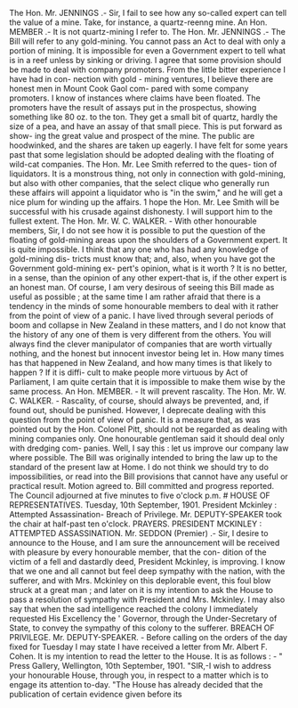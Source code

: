 The Hon. Mr. JENNINGS .- Sir, I fail to see how any so-called expert can tell the value of a mine. Take, for instance, a quartz-reenng mine. An Hon. MEMBER .- It is not quartz-mining I refer to. The Hon. Mr. JENNINGS .- The Bill will refer to any gold-mining. You cannot pass an Act to deal with only a portion of mining. It is impossible for even a Government expert to tell what is in a reef unless by sinking or driving. I agree that some provision should be made to deal with company promoters. From the little bitter experience I have had in con- nection with gold - mining ventures, I believe there are honest men in Mount Cook Gaol com- pared with some company promoters. I know of instances where claims have been floated. The promoters have the result of assays put in the prospectus, showing something like 80 oz. to the ton. They get a small bit of quartz, hardly the size of a pea, and have an assay of that small piece. This is put forward as show- ing the great value and prospect of the mine. The public are hoodwinked, and the shares are taken up eagerly. I have felt for some years past that some legislation should be adopted dealing with the floating of wild-cat companies. The Hon. Mr. Lee Smith referred to the ques- tion of liquidators. It is a monstrous thing, not only in connection with gold-mining, but also with other companies, that the select clique who generally run these affairs will appoint a liquidator who is "in the swim," and he will get a nice plum for winding up the affairs. 1 hope the Hon. Mr. Lee Smith will be successful with his crusade against dishonesty. I will support him to the fullest extent. The Hon. Mr. W. C. WALKER. - With other honourable members, Sir, I do not see how it is possible to put the question of the floating of gold-mining areas upon the shoulders of a Government expert. It is quite impossible. I think that any one who has had any knowledge of gold-mining dis- tricts must know that; and, also, when you have got the Government gold-mining ex- pert's opinion, what is it worth ? It is no better, in a sense, than the opinion of any other expert-that is, if the other expert is an honest man. Of course, I am very desirous of seeing this Bill made as useful as possible ; at the same time I am rather afraid that there is a tendency in the minds of some honourable members to deal with it rather from the point of view of a panic. I have lived through several periods of boom and collapse in New Zealand in these matters, and I do not know that the history of any one of them is very different from the others. You will always find the clever manipulator of companies that are worth virtually nothing, and the honest but innocent investor being let in. How many times has that happened in New Zealand, and how many times is that likely to happen ? If it is diffi- cult to make people more virtuous by Act of Parliament, I am quite certain that it is impossible to make them wise by the same process. An Hon. MEMBER. - It will prevent rascality. The Hon. Mr. W. C. WALKER. - Rascality, of course, should always be prevented, and, if found out, should be punished. However, I deprecate dealing with this question from the point of view of panic. It is a measure that, as was pointed out by the Hon. Colonel Pitt, should not be regarded as dealing with mining companies only. One honourable gentleman said it should deal only with dredging com- panies. Well, I say this : let us improve our company law where possible. The Bill was originally intended to bring the law up to the standard of the present law at Home. I do not think we should try to do impossibilities, or read into the Bill provisions that cannot have any useful or practical result. Motion agreed to. Bill committed and progress reported. The Council adjourned at five minutes to five o'clock p.m. # HOUSE OF REPRESENTATIVES. Tuesday, 10th September, 1901. President Mckinley : Attempted Assassination- Breach of Privilege. Mr. DEPUTY-SPEAKER took the chair at half-past ten o'clock. PRAYERS. PRESIDENT MCKINLEY : ATTEMPTED ASSASSINATION. Mr. SEDDON (Premier) .- Sir, I desire to announce to the House, and I am sure the announcement will be received with pleasure by every honourable member, that the con- dition of the victim of a fell and dastardly deed, President Mckinley, is improving. I know that we one and all cannot but feel deep sympathy with the nation, with the sufferer, and with Mrs. Mckinley on this deplorable event, this foul blow struck at a great man ; and later on it is my intention to ask the House to pass a resolution of sympathy with President and Mrs. Mckinley. I may also say that when the sad intelligence reached the colony I immediately requested His Excellency the ' Governor, through the Under-Secretary of State, to convey the sympathy of this colony to the sufferer. BREACH OF PRIVILEGE. Mr. DEPUTY-SPEAKER. - Before calling on the orders of the day fixed for Tuesday I may state I have received a letter from Mr. Albert F. Cohen. It is my intention to read the letter to the House. It is as follows : - " Press Gallery, Wellington, 10th September, 1901. "SIR,-I wish to address your honourable House, through you, in respect to a matter which is to engage its attention to-day. "The House has already decided that the publication of certain evidence given before its 